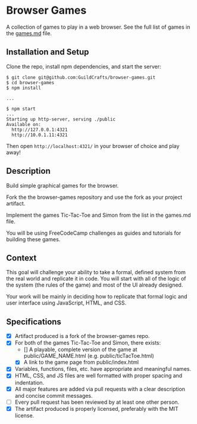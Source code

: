 # Browser Games

A collection of games to play in a web browser. See the full list of games in the [games.md](games.md) file.

## Installation and Setup

Clone the repo, install npm dependencies, and start the server:

```shell-session
$ git clone git@github.com:GuildCrafts/browser-games.git
$ cd browser-games
$ npm install

...

$ npm start
...
Starting up http-server, serving ./public
Available on:
  http://127.0.0.1:4321
  http://10.0.1.11:4321
```

Then open `http://localhost:4321/` in your browser of choice and play away!

## Description

Build simple graphical games for the browser.

Fork the the browser-games repository and use the fork as your project artifact.

Implement the games Tic-Tac-Toe and Simon from the list in the games.md file.

You will be using FreeCodeCamp challenges as guides and tutorials for building these games.

## Context

This goal will challenge your ability to take a formal, defined system from the real world and replicate it in code. You will start with all of the logic of the system (the rules of the game) and most of the UI already designed.

Your work will be mainly in deciding how to replicate that formal logic and user interface using JavaScript, HTML, and CSS.

## Specifications

 - [X] Artifact produced is a fork of the browser-games repo.
 - [X] For both of the games Tic-Tac-Toe and Simon, there exists:
      - [] A playable, complete version of the game at public/GAME_NAME.html (e.g. public/ticTacToe.html)
      - [X] A link to the game page from public/index.html
 - [X] Variables, functions, files, etc. have appropriate and meaningful names.
 - [X] HTML, CSS, and JS files are well formatted with proper spacing and indentation.
 - [X] All major features are added via pull requests with a clear description and concise commit messages.
 - [ ] Every pull request has been reviewed by at least one other person.
 - [X] The artifact produced is properly licensed, preferably with the MIT license.
